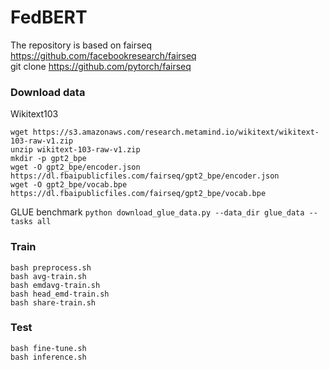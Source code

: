 # FedBERT
The repository is based on fairseq
https://github.com/facebookresearch/fairseq \
git clone https://github.com/pytorch/fairseq

### Download data
Wikitext103
```
wget https://s3.amazonaws.com/research.metamind.io/wikitext/wikitext-103-raw-v1.zip
unzip wikitext-103-raw-v1.zip
mkdir -p gpt2_bpe
wget -O gpt2_bpe/encoder.json https://dl.fbaipublicfiles.com/fairseq/gpt2_bpe/encoder.json
wget -O gpt2_bpe/vocab.bpe https://dl.fbaipublicfiles.com/fairseq/gpt2_bpe/vocab.bpe
```
GLUE benchmark
``` python download_glue_data.py --data_dir glue_data --tasks all ```

### Train
```
bash preprocess.sh
bash avg-train.sh
bash emdavg-train.sh
bash head_emd-train.sh
bash share-train.sh
```
### Test
```
bash fine-tune.sh
bash inference.sh
```